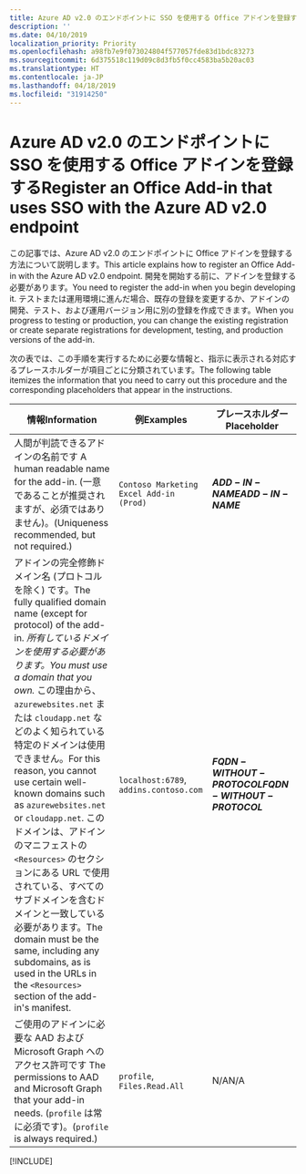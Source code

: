 ```yaml
---
title: Azure AD v2.0 のエンドポイントに SSO を使用する Office アドインを登録する
description: ''
ms.date: 04/10/2019
localization_priority: Priority
ms.openlocfilehash: a98fb7e9f073024804f577057fde83d1bdc83273
ms.sourcegitcommit: 6d375518c119d09c8d3fb5f0cc4583ba5b20ac03
ms.translationtype: HT
ms.contentlocale: ja-JP
ms.lasthandoff: 04/18/2019
ms.locfileid: "31914250"
---
```

# <a name="register-an-office-add-in-that-uses-sso-with-the-azure-ad-v20-endpoint"></a><span data-ttu-id="ebdc6-102">Azure AD v2.0 のエンドポイントに SSO を使用する Office アドインを登録する</span><span class="sxs-lookup"><span data-stu-id="ebdc6-102">Register an Office Add-in that uses SSO with the Azure AD v2.0 endpoint</span></span>

<span data-ttu-id="ebdc6-103">この記事では、Azure AD v2.0 のエンドポイントに Office アドインを登録する方法について説明します。</span><span class="sxs-lookup"><span data-stu-id="ebdc6-103">This article explains how to register an Office Add-in with the Azure AD v2.0 endpoint.</span></span> <span data-ttu-id="ebdc6-104">開発を開始する前に、アドインを登録する必要があります。</span><span class="sxs-lookup"><span data-stu-id="ebdc6-104">You need to register the add-in when you begin developing it.</span></span> <span data-ttu-id="ebdc6-105">テストまたは運用環境に進んだ場合、既存の登録を変更するか、アドインの開発、テスト、および運用バージョン用に別の登録を作成できます。</span><span class="sxs-lookup"><span data-stu-id="ebdc6-105">When you progress to testing or production, you can change the existing registration or create separate registrations for development, testing, and production versions of the add-in.</span></span>

<span data-ttu-id="ebdc6-106">次の表では、この手順を実行するために必要な情報と、指示に表示される対応するプレースホルダーが項目ごとに分類されています。</span><span class="sxs-lookup"><span data-stu-id="ebdc6-106">The following table itemizes the information that you need to carry out this procedure and the corresponding placeholders that appear in the instructions.</span></span>

|<span data-ttu-id="ebdc6-107">情報</span><span class="sxs-lookup"><span data-stu-id="ebdc6-107">Information</span></span>  |<span data-ttu-id="ebdc6-108">例</span><span class="sxs-lookup"><span data-stu-id="ebdc6-108">Examples</span></span>  |<span data-ttu-id="ebdc6-109">プレースホルダー</span><span class="sxs-lookup"><span data-stu-id="ebdc6-109">Placeholder</span></span>  |
|---------|---------|---------|
|<span data-ttu-id="ebdc6-110">人間が判読できるアドインの名前です </span><span class="sxs-lookup"><span data-stu-id="ebdc6-110">A human readable name for the add-in.</span></span> <span data-ttu-id="ebdc6-111">(一意であることが推奨されますが、必須ではありません)。</span><span class="sxs-lookup"><span data-stu-id="ebdc6-111">(Uniqueness recommended, but not required.)</span></span>|`Contoso Marketing Excel Add-in (Prod)`|<span data-ttu-id="ebdc6-112">**$ADD-IN-NAME$**</span><span class="sxs-lookup"><span data-stu-id="ebdc6-112">**$ADD-IN-NAME$**</span></span>|
|<span data-ttu-id="ebdc6-113">アドインの完全修飾ドメイン名 (プロトコルを除く) です。</span><span class="sxs-lookup"><span data-stu-id="ebdc6-113">The fully qualified domain name (except for protocol) of the add-in.</span></span> <span data-ttu-id="ebdc6-114">*所有しているドメインを使用する必要があります。*</span><span class="sxs-lookup"><span data-stu-id="ebdc6-114">*You must use a domain that you own.*</span></span> <span data-ttu-id="ebdc6-115">この理由から、`azurewebsites.net` または `cloudapp.net` などのよく知られている特定のドメインは使用できません。</span><span class="sxs-lookup"><span data-stu-id="ebdc6-115">For this reason, you cannot use certain well-known domains such as `azurewebsites.net` or `cloudapp.net`.</span></span> <span data-ttu-id="ebdc6-116">このドメインは、アドインのマニフェストの `<Resources>` のセクションにある URL で使用されている、すべてのサブドメインを含むドメインと一致している必要があります。</span><span class="sxs-lookup"><span data-stu-id="ebdc6-116">The domain must be the same, including any subdomains, as is used in the URLs in the `<Resources>` section of the add-in's manifest.</span></span>|<span data-ttu-id="ebdc6-117">`localhost:6789`, `addins.contoso.com`</span><span class="sxs-lookup"><span data-stu-id="ebdc6-117"></span></span>|<span data-ttu-id="ebdc6-118">**$FQDN-WITHOUT-PROTOCOL$**</span><span class="sxs-lookup"><span data-stu-id="ebdc6-118">**$FQDN-WITHOUT-PROTOCOL$**</span></span>|
|<span data-ttu-id="ebdc6-119">ご使用のアドインに必要な AAD および Microsoft Graph へのアクセス許可です </span><span class="sxs-lookup"><span data-stu-id="ebdc6-119">The permissions to AAD and Microsoft Graph that your add-in needs.</span></span> <span data-ttu-id="ebdc6-120">(`profile` は常に必須です)。</span><span class="sxs-lookup"><span data-stu-id="ebdc6-120">(`profile` is always required.)</span></span>|<span data-ttu-id="ebdc6-121">`profile`, `Files.Read.All`</span><span class="sxs-lookup"><span data-stu-id="ebdc6-121"></span></span>|<span data-ttu-id="ebdc6-122">N/A</span><span class="sxs-lookup"><span data-stu-id="ebdc6-122">N/A</span></span>|

[!INCLUDE[](../includes/register-sso-add-in-aad-v2-include.md)]
